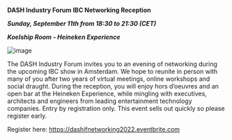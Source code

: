 **DASH Industry Forum IBC Networking Reception**

***Sunday, September 11th from 18:30 to 21:30 (CET)*** 

***Koelship Room - Heineken Experience***

![image](https://user-images.githubusercontent.com/2828689/186254399-1a3fad1b-5cbb-448d-9f12-973f27e1fc8f.png)

The DASH Industry Forum invites you to an evening of networking during the upcoming IBC show in Amsterdam. We hope to reunite in person with many of you after two years of virtual meetings, online workshops and social draught. During the reception, you will enjoy hors d’oeuvres and an open bar at the Heineken Experience, while mingling with executives, architects and engineers from leading entertainment technology companies.  Entry by registration only. This event sells out quickly so please register early. 

Register here: https://dashifnetworking2022.eventbrite.com
